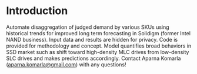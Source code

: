 # Introduction
Automate disaggregation of judged demand by various SKUs using historical trends for improved long term forecasting in Solidigm (former Intel NAND business). Input data and results are hidden for privacy. Code is provided for methodology and concept. Model quantifies broad behaviors in SSD market such as shift toward high-density MLC drives from low-density SLC drives and makes predictions accordingly.
Contact Aparna Komarla (aparna.komarla@gmail.com) with any questions!
 
